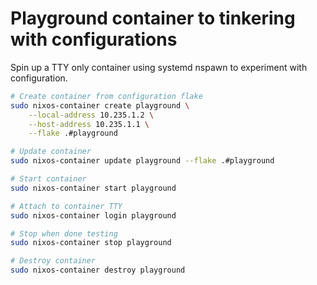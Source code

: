 # Playground container to tinkering with configurations

Spin up a TTY only container using systemd nspawn to experiment with configuration.

```bash
# Create container from configuration flake
sudo nixos-container create playground \
    --local-address 10.235.1.2 \
    --host-address 10.235.1.1 \
    --flake .#playground

# Update container
sudo nixos-container update playground --flake .#playground

# Start container
sudo nixos-container start playground

# Attach to container TTY
sudo nixos-container login playground

# Stop when done testing
sudo nixos-container stop playground

# Destroy container
sudo nixos-container destroy playground
```
